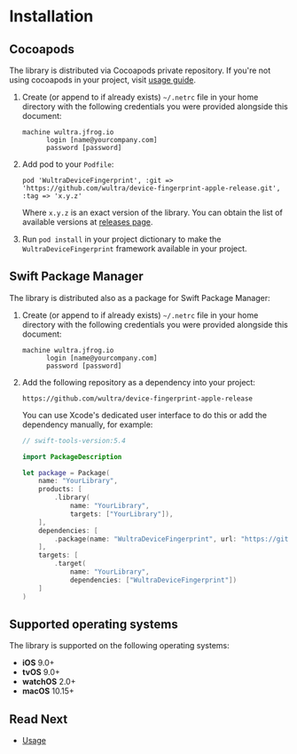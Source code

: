 # Installation

## Cocoapods 

The library is distributed via Cocoapods private repository. If you're not using cocoapods in your project, visit [usage guide](https://guides.cocoapods.org/using/using-cocoapods.html).

1. Create (or append to if already exists) `~/.netrc` file in your home directory with the following credentials you were provided alongside this document:
   ```
   machine wultra.jfrog.io
         login [name@yourcompany.com]
         password [password]
   ``` 

2. Add pod to your `Podfile`:
   ```
   pod 'WultraDeviceFingerprint', :git => 'https://github.com/wultra/device-fingerprint-apple-release.git', :tag => 'x.y.z'
   ```
   Where `x.y.z` is an exact version of the library. You can obtain the list of available versions at [releases page](https://github.com/wultra/device-fingerprint-apple-release/tags).

3. Run `pod install` in your project dictionary to make the `WultraDeviceFingerprint` framework available in your project.

## Swift Package Manager

The library is distributed also as a package for Swift Package Manager:
   
1. Create (or append to if already exists) `~/.netrc` file in your home directory with the following credentials you were provided alongside this document:
   ```
   machine wultra.jfrog.io
         login [name@yourcompany.com]
         password [password]
   ```

2. Add the following repository as a dependency into your project:
   ```
   https://github.com/wultra/device-fingerprint-apple-release
   ```
   You can use Xcode's dedicated user interface to do this or add the dependency manually, for example:
   ```swift
   // swift-tools-version:5.4

   import PackageDescription

   let package = Package(
       name: "YourLibrary",
       products: [
           .library(
               name: "YourLibrary",
               targets: ["YourLibrary"]),
       ],
       dependencies: [
           .package(name: "WultraDeviceFingerprint", url: "https://github.com/wultra/device-fingerprint-apple-release.git", .upToNextMajor(from: "1.3.0"))
       ],
       targets: [
           .target(
               name: "YourLibrary",
               dependencies: ["WultraDeviceFingerprint"])
       ]
   )
   ```
   
## Supported operating systems

The library is supported on the following operating systems:

- **iOS** 9.0+
- **tvOS** 9.0+
- **watchOS** 2.0+
- **macOS** 10.15+


## Read Next

- [Usage](Usage.md)

